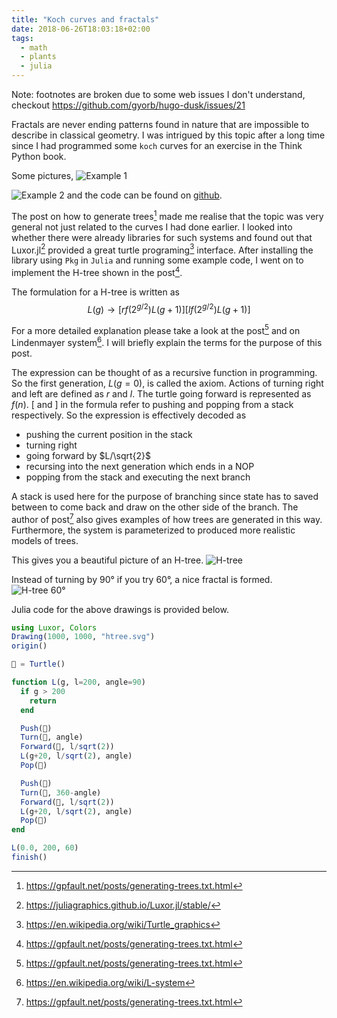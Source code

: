 ```yaml
---
title: "Koch curves and fractals"
date: 2018-06-26T18:03:18+02:00
tags:
  - math
  - plants
  - julia
---
```

Note: footnotes are broken due to some web issues I don't understand, checkout
https://github.com/gyorb/hugo-dusk/issues/21

Fractals are never ending patterns found in nature that are impossible to
describe in classical geometry. I was intrigued by this topic after a long time
since I had programmed some `koch` curves for an exercise in the Think Python
book.

Some pictures,
![Example 1](creations/canvas.jpg)

![Example 2](creations/creation2.jpg)
and the code can be found on [github](https://github.com/j605/creations).

The post on how to generate trees[^1]
made me realise that the topic was very general not just related to the curves
I had done earlier. I looked into whether there were already libraries for such
systems and found out that Luxor.jl[^4] provided a great turtle programing[^3]
interface. After installing the library using `Pkg` in `Julia` and running some
example code, I went on to implement the H-tree shown in the post[^1].

The formulation for a H-tree is written as
$$
L(g)→[rf(2^{g/2})L(g+1)][lf(2^{g/2})L(g+1)]
$$

For a more detailed explanation please take a look at the post[^1] and on Lindenmayer
system[^2]. I will briefly explain the terms for the purpose of this post.

The expression can be thought of as a recursive function in programming. So the
first generation, $L(g=0)$, is called the axiom. Actions of turning right and left
are defined as $r$ and $l$. The turtle going forward is represented as $f(n)$.
$[$ and $]$ in the formula refer to pushing and popping from a stack respectively.
So the expression is effectively decoded as

* pushing the current position in the stack
* turning right
* going forward by $L/\sqrt{2}$
* recursing into the next generation which ends in a NOP
* popping from the stack and executing the next branch

A stack is used here for the purpose of branching since state has to saved between
to come back and draw on the other side of the branch. The author of post[^1] also
gives examples of how trees are generated in this way. Furthermore, the system is
parameterized to produced more realistic models of trees.

This gives you a beautiful picture of an H-tree.
![H-tree](creations/htree.svg)

Instead of turning by 90° if you try 60°, a nice fractal is formed.
![H-tree 60°](creations/htree-60.svg)

Julia code for the above drawings is provided below.
```julia
using Luxor, Colors
Drawing(1000, 1000, "htree.svg")
origin()

🐢 = Turtle()

function L(g, l=200, angle=90)
  if g > 200
    return
  end

  Push(🐢)
  Turn(🐢, angle)
  Forward(🐢, l/sqrt(2))
  L(g+20, l/sqrt(2), angle)
  Pop(🐢)

  Push(🐢)
  Turn(🐢, 360-angle)
  Forward(🐢, l/sqrt(2))
  L(g+20, l/sqrt(2), angle)
  Pop(🐢)
end

L(0.0, 200, 60)
finish()
```

[^1]: https://gpfault.net/posts/generating-trees.txt.html
[^2]: https://en.wikipedia.org/wiki/L-system
[^3]: https://en.wikipedia.org/wiki/Turtle_graphics
[^4]: https://juliagraphics.github.io/Luxor.jl/stable/

<script type="text/x-mathjax-config">
MathJax.Hub.Config({
  tex2jax: {inlineMath: [['$','$'], ['\\(','\\)']]}
});
</script>
<script type="text/javascript" src="https://cdnjs.cloudflare.com/ajax/libs/mathjax/2.7.1/MathJax.js?config=TeX-AMS-MML_HTMLorMML">
</script>
